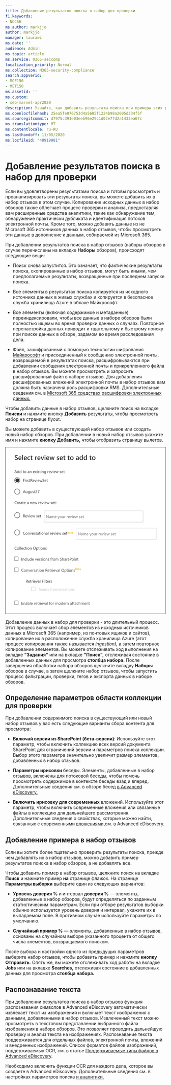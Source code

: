 ```yaml
---
title: Добавление результатов поиска в набор для проверки
f1.keywords:
- NOCSH
ms.author: markjjo
author: markjjo
manager: laurawi
ms.date: ''
audience: Admin
ms.topic: article
ms.service: O365-seccomp
localization_priority: Normal
ms.collection: M365-security-compliance
search.appverid:
- MOE150
- MET150
ms.assetid: ''
ms.custom:
- seo-marvel-apr2020
description: Узнайте, как добавить результаты поиска или примеры этих результатов поиска в набор Advanced eDiscovery рассмотрения дела.
ms.openlocfilehash: 25ea5fe076753d4a5685f1224b98a2005d334f5f
ms.sourcegitcommit: d7975c391e03eeb96e29c1d02e77d2a1433ea67c
ms.translationtype: MT
ms.contentlocale: ru-RU
ms.lasthandoff: 11/05/2020
ms.locfileid: "48919981"
---
```

# <a name="add-search-results-to-a-review-set"></a>Добавление результатов поиска в набор для проверки

Если вы удовлетворены результатами поиска и готовы просмотреть и проанализировать эти результаты поиска, вы можете добавить их в набор отзывов в этом случае. Копирование исходных данных в набор обзоров также облегчает процесс проверки и анализа, предоставляя вам расширенные средства аналитики, такие как обнаружение тем, обнаружение практически дубликата и идентификация потоков электронной почты. Кроме того, можно добавить данные из не Microsoft 365 источников данных в набор отзывов, чтобы просмотреть эти данные в дополнение к данным, собираемой из Microsoft 365.

При добавлении результатов поиска в набор отзывов (наборы обзоров в случае перечислены на вкладке **Наборы** обзоров), происходят следующие вещи:

- Поиск снова запустится. Это означает, что фактические результаты поиска, скопированные в набор отзывов, могут быть иными, чем предполагаемые результаты, возвращенные при последнем запуске поиска.

- Все элементы в результатах поиска копируется из исходного источника данных в живых службах и копируется в безопасное служба хранилища Azure в облаке Майкрософт.

- Все элементы (включая содержимое и метаданные) переиндексировали, чтобы все данные в наборе обзоров были полностью ищемы во время проверки данных о случаях. Повторное перенастройка данных приводит к тщательному и быстрому поиску при поиске данных в обзоре, задамом во время расследования дела.

- Файл, зашифрованный с помощью технологии шифрования [Майкрософт](encryption.md) и присоединенный к сообщению электронной почты, возвращаемой в результатах поиска, расшифровываются при добавлении сообщения электронной почты и прикрепленного файла в набор отзывов. Вы можете просмотреть и запросить расшифрованный файл в наборе отзывов. Для добавления расшифрованных вложений электронной почты в набор отзывов вам должна быть назначена роль расшифровки RMS. Дополнительные сведения см. в [Microsoft 365 средствах расшифровки электронных данных.](ediscovery-decryption.md)

Чтобы добавить данные в набор отзывов, щелкните поиск на вкладке **Поиски** и нажмите кнопку **Добавить** результаты, чтобы просмотреть набор на странице flyout.

Вы можете добавить в существующий набор отзывов или создать новый набор обзоров.  При добавлении в новый набор отзывов укажите имя и нажмите **кнопку Добавить,** чтобы отобразить страницу вылетов.

![Выбор набора отзывов и настройка параметров коллекции](../media/AeD_AddToReviewSet.png)

Добавление данных в набор для проверки - это длительный процесс. Этот процесс включает сбор элементов из исходных источников данных в Microsoft 365 (например, из почтовых ящиков и сайтов), копирование их в расположение служба хранилища Azure (этот процесс копирования также называется *ingestion),* а затем повторное копирование элементов. Вы можете отслеживать ход выполнения на вкладке **"Задания"** или на вкладке **"Поиск",** отслеживая состояние в добавленных данных для просмотра **столбца набора.** После завершения обработки набора обзоров щелкните вкладку **Наборы** обзоров в случае, а затем щелкните набор отзывов, чтобы запустить процесс фильтрации, проверки, тегов и экспорта данных в наборе обзоров.

## <a name="define-options-to-scope-your-collection-for-review"></a>Определение параметров области коллекции для проверки

При добавлении содержимого поиска в существующий или новый набор отзывов у вас есть следующие варианты сбора контента для просмотра:

- **Включай версии из SharePoint (бета-версии)**: Используйте этот параметр, чтобы включить коллекцию всех версий документа SharePoint для ограничений версии и параметров поиска коллекции. Выбор этого параметра значительно увеличит размер элементов, добавленных в набор отзывов.

- **Параметры ирисовки** беседы. Элементы, добавленные в набор отзывов, включены для потоковой беседы, чтобы помочь просмотреть содержимое в контексте беседы взад и вперед. Дополнительные сведения см. в обзоре бесед [в Advanced eDiscovery.](conversation-review-sets.md)

- **Включить ирисовку для современных** вложений. Используйте этот параметр, чтобы включить современные вложения или связанные файлы в коллекцию для дальнейшего рассмотрения. Дополнительные сведения о свойствах, которые можно найти, связанных с современными [вложениями,](document-metadata-fields-in-Advanced-eDiscovery.md)см. в Advanced eDiscovery.

## <a name="add-a-sample-to-a-review-set"></a>Добавление примера в набор отзывов

Если вы хотите более тщательно проверить результаты поиска, прежде чем добавлять их в набор отзывов, можно добавить пример результатов поиска в набор обзоров, а не добавлять все.

Чтобы добавить пример в набор отзывов, щелкните поиск на вкладке **Поиск** и нажмите пример **на** странице флажок. На странице **Параметры выборки** выберите один из следующих вариантов:

- **Уровень доверия %** и интервал **доверия %** — элементы, добавленные в набор обзоров, будут определяться по заданным статистическим параметрам. Если при отборе результатов выборки обычно используется уровень доверия и интервал, укажите их в выпадаемом поле. В противном случае используйте параметры по умолчанию.

- **Случайный пример %** — элементы, добавленные в набор отзывов, основаны на случайном выборе указанного процента от общего числа элементов, возвращаемого поиском.

После выбора и настройки одного из предыдущих параметров выберите набор отзывов, чтобы добавить пример и нажмите **кнопку Отправить**. Опять же, вы можете отслеживать ход работы на вкладке **Jobs** или на вкладке **Searches,** отслеживая состояние в добавленных данных для просмотра **столбца набора.**

## <a name="optical-character-recognition"></a>Распознавание текста

При добавлении результатов поиска в набор отзывов функция распознавания символов в Advanced eDiscovery автоматически извлекает текст из изображений и включает текст изображения с данными, добавленными в набор отзывов. Извлеченный текст можно просмотреть в текстовом представлении выбранного файла изображения в наборе обзоров. Это позволяет проводить дальнейшую проверку и анализ текста на изображениях. Распознавание текста поддерживается для отдельных файлов, электронной почты, вложений и внедренных изображений. Список форматов файлов изображений, поддерживаемых OCR, см. в статье [Поддерживаемые типы файлов в Advanced eDiscovery](supported-filetypes-ediscovery20.md#image).

Необходимо включить функции OCR для каждого дела, которое вы создаете в Advanced eDiscovery. Дополнительные сведения см. в настройках параметров поиска [и аналитики.](configure-search-and-analytics-settings-in-advanced-ediscovery.md#optical-character-recognition-ocr)
